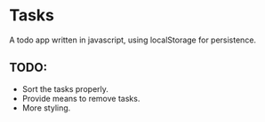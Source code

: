 # Tasks

A todo app written in javascript, using localStorage for persistence.

## TODO:

- Sort the tasks properly.
- Provide means to remove tasks.
- More styling.
